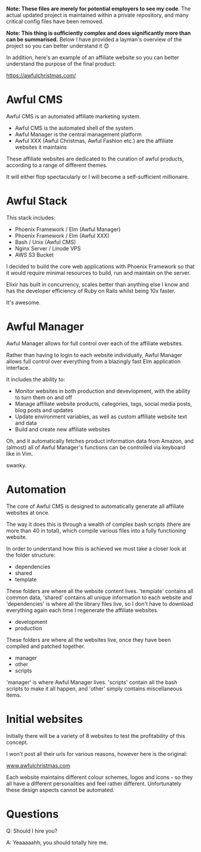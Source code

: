 **Note: These files are merely for potential employers to see my code**. The actual updated project is maintained within a private repository, and many critical config files have been removed. 

**Note: This thing is sufficiently complex and does significantly more than can be summarised.** Below I have provided a layman's overview of the project so you can better understand it :blush:

In addition, here's an example of an affiliate website so you can better understand the purpose of the final product:

https://awfulchristmas.com/

# Awful CMS

Awful CMS is an automated affiliate marketing system. 

- Awful CMS is the automated shell of the system
- Awful Manager is the central management platform  
- Awful XXX (Awful Christmas, Awful Fashion etc.) are the affiliate websites it maintains

These affiliate websites are dedicated to the curation of awful products, according to a range of different themes.

It will either flop spectacularly or I will become a self-sufficient millionaire. 

# Awful Stack

This stack includes: 

- Phoenix Framework / Elm (Awful Manager) 
- Phoenix Framework / Elm (Awful XXX)
- Bash / Unix (Awful CMS)
- Nginx Server / Linode VPS
- AWS S3 Bucket

I decided to build the core web applications with Phoenix Framework so that it would require minimal resources to build, run and maintain on the server. 

Elixir has built in concurrency, scales better than anything else I know and has the developer efficiency of Ruby on Rails whilst being 10x faster. 

It's awesome.

# Awful Manager

Awful Manager allows for full control over each of the affiliate websites.

Rather than having to login to each website individually, Awful Manager allows full control over everything from a blazingly fast Elm application interface.

It includes the ability to:

- Monitor websites in both production and devevlopment, with the ability to turn them on and off
- Manage affiliate website products, categories, tags, social media posts, blog posts and updates
- Update environment variables, as well as custom affiliate website text and data
- Build and create new affiliate websites

Oh, and it automatically fetches product information data from Amazon, and (almost) all of Awful Manager's functions can be controlled via keyboard like in Vim. 

swanky. 

# Automation

The core of Awful CMS is designed to automatically generate all affiliate websites at once.

The way it does this is through a wealth of complex bash scripts (there are more than 40 in total), which compile various files into a fully functioning website. 

In order to understand how this is achieved we must take a closer look at the folder structure:

- dependencies 
- shared 
- template 

These folders are where all the website content lives. 'template' contains all common data, 'shared' contains all unique information to each website and 'dependencies' is where all the library files live, so I don't have to download everything again each time I regenerate the affiliate websites. 

- development
- production

These folders are where all the websites live, once they have been compiled and patched together.

- manager 
- other 
- scripts 

'manager' is where Awful Manager lives. 'scripts' contain all the bash scripts to make it all happen, and 'other' simply contains miscellaneous items.


# Initial websites 

Initially there will be a variety of 8 websites to test the profitability of this concept. 

I won't post all their urls for various reasons, however here is the original:

www.awfulchristmas.com

Each website maintains different colour schemes, logos and icons - so they all have a different personalities and feel rather different. Unfortunately these design aspects cannot be automated.

<!-- 

## Why stop at one?

Initially, there was only going to be one dedicated website, but then I thought to myself - why only one? 

I then realised that through automation I could create a number of these websites at only a fraction of the effort spent trying to maintain them.

Furthermore, this system would largely automate the creation of these websites, so that it would be effortless to create more.  
-->

# Questions

Q: Should I hire you?

A: Yeaaaaahh, you should totally hire me.
